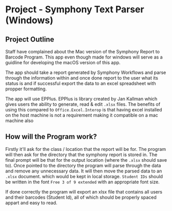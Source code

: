 
Project - Symphony Text Parser (Windows)
======

Project Outline
------
Staff have complained about the Mac version of the Symphony Report to Barcode Program. This app even though made for windows will serve as a guidline for developing the macOS version of this app.

The app should take a report generated by Symphony Workflows and parse through the information within and once done report to the user what its status is and if successful export the data to an excel spreadsheet with propper formatting.

The app will use EPPlus. EPPlus is library created by Jan Kallman which gives users the ability to generate, read & edit `.xlsx` files. The benefits of using this compared to `Office.Excel.Interop` is that having excel installed on the host machine is not a requirement making it compatible on a mac machine also


How will the Program work?
--------------
Firstly it'll ask for the class / location that the report will be for. The program will then ask for the directory that the symphony report is stored in. The final prompt will be that for the output location (where the `.xlsx` should save to). Once pointed to the directory the program will parse through the data and remove any unnecessary data. It will then move the parsed data to an `.xlsx` document. which would be kept in local storage. `Student IDs` should be written in the font `Free 3 of 9 extended` with an appropriate font size.

If done correctly the program will export an xlsx file that contains all users and their barcodes (Student Id), all of which should be properly spaced appart and easy to read. 
